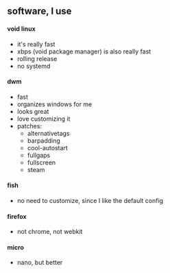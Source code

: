 ## software, I use

#### void linux
- it's really fast
- xbps (void package manager) is also really fast
- rolling release
- no systemd

#### dwm
- fast
- organizes windows for me
- looks great
- love customizing it
- patches:
	- alternativetags
	- barpadding
	- cool-autostart
	- fullgaps
	- fullscreen
	- steam

#### fish
- no need to customize, since I like the default config

#### firefox
- not chrome, not webkit

#### micro
- nano, but better
